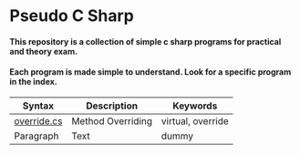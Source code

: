 # Pseudo C Sharp
#### This repository is a collection of simple c sharp programs for practical and theory exam. 
#### Each program is made simple to understand. Look for a specific program in the index. 

| Syntax      | Description | Keywords |
| ----------- | ----------- | -------- |
| [override.cs](https://github.com/WatashiwaSid/csharp/blob/main/overriding.cs)      | Method Overriding       | virtual, override |
| Paragraph   | Text        | dummy |
